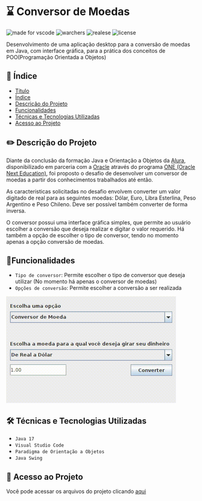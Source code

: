 # ⌛ Conversor de Moedas

![made for vscode](https://img.shields.io/badge/Made%20for-VSCode-1f425f.svg)
![warchers](https://img.shields.io/github/watchers/mslisboa/Conversor_de_Moedas.svg)
![realese](https://img.shields.io/badge/realese_date-august-blue)
![license](https://img.shields.io/github/license/mslisboa/Conversor_de_Moedas.svg)

<p>
    Desenvolvimento de uma aplicação desktop para a conversão de moedas em Java, com interface gráfica, para a prática dos conceitos de POO(Programação Orientada a Objetos)
</p>

## 📜 Índice

* [Título](#conversor-de-moedas)
* [Índice](#índice)
* [Descrição do Projeto](#descrição-do-projeto)
* [Funcionalidades](#funcionalidades)
* [Técnicas e Tecnologias Utilizadas](#técnicas-e-tecnologias-utilizadas)
* [Acesso ao Projeto](#acesso-ao-projeto)

## ✏️ Descrição do Projeto

Diante da conclusão da formação Java e Orientação a Objetos da <a href="https://www.alura.com.br/">Alura</a>, disponibilizado em parceria com a <a href="https://www.oracle.com/br/">Oracle</a> através do programa <a href="https://www.oracle.com/br/education/oracle-next-education/">ONE (Oracle Next Education)</a>, foi proposto o desafio de desenvolver um conversor de moedas a partir dos conhecimentos trabalhados até então.

As caracteristicas solicitadas no desafio envolvem converter um valor digitado de real para as seguintes moedas: Dólar, Euro, Libra Esterlina, Peso Argentino e Peso Chileno. Deve ser possível também converter de forma inversa.

O conversor possui uma interface gráfica simples, que permite ao usuário escolher a conversão que deseja realizar e digitar o valor requerido. Há também a opção de escolher o tipo de conversor, tendo no momento apenas a opção conversão de moedas.

## 📱Funcionalidades

* `Tipo de conversor`: Permite escolher o tipo de conversor que deseja utilizar (No momento há apenas o conversor de moedas)
* `Opções de conversão`: Permite escolher a conversão a ser realizada

<img src="img/Conversor.gif" />

## 🛠️ Técnicas e Tecnologias Utilizadas

* `Java 17`
* `Visual Studio Code`
* `Paradigma de Orientação a Objetos`
* `Java Swing`

## 🚪 Acesso ao Projeto

Você pode acessar os arquivos do projeto clicando <a href="https://github.com/mslisboa/Conversor_de_Moedas/tree/main/src">aqui</a>